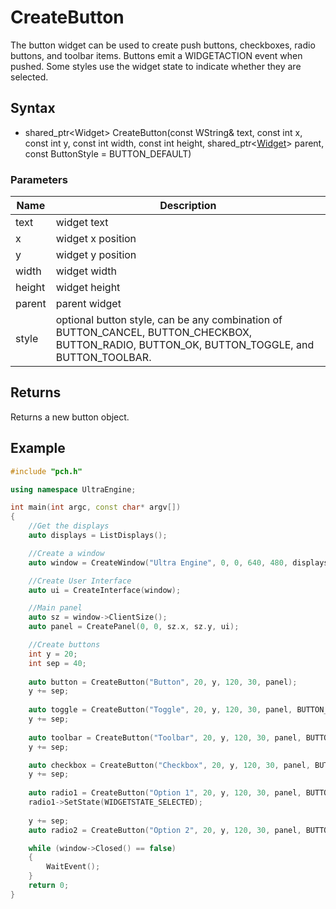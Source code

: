 # CreateButton #
The button widget can be used to create push buttons, checkboxes, radio buttons, and toolbar items. Buttons emit a WIDGETACTION event when pushed. Some styles use the widget state to indicate whether they are selected.

## Syntax ##
- shared_ptr<Widget\> CreateButton(const WString& text, const int x, const int y, const int width, const int height, shared_ptr<[Widget](Widget.md)\> parent, const ButtonStyle = BUTTON_DEFAULT)

### Parameters ###
| Name | Description |
| --- | --- |
| text | widget text |
| x | widget x position |
| y | widget y position |
| width | widget width |
| height | widget height |
| parent | parent widget |
| style | optional button style, can be any combination of BUTTON_CANCEL, BUTTON_CHECKBOX, BUTTON_RADIO, BUTTON_OK, BUTTON_TOGGLE, and BUTTON_TOOLBAR. |

## Returns ##
Returns a new button object.

## Example ##
```c++
#include "pch.h"

using namespace UltraEngine;

int main(int argc, const char* argv[])
{
    //Get the displays
    auto displays = ListDisplays();

    //Create a window
    auto window = CreateWindow("Ultra Engine", 0, 0, 640, 480, displays[0], WINDOW_TITLEBAR|WINDOW_CENTER);

    //Create User Interface
    auto ui = CreateInterface(window);

    //Main panel
    auto sz = window->ClientSize();
    auto panel = CreatePanel(0, 0, sz.x, sz.y, ui);

    //Create buttons
    int y = 20;
    int sep = 40;
    
    auto button = CreateButton("Button", 20, y, 120, 30, panel);
    y += sep;
    
    auto toggle = CreateButton("Toggle", 20, y, 120, 30, panel, BUTTON_TOGGLE);
    y += sep;
    
    auto toolbar = CreateButton("Toolbar", 20, y, 120, 30, panel, BUTTON_TOOLBAR);
    y += sep;

    auto checkbox = CreateButton("Checkbox", 20, y, 120, 30, panel, BUTTON_CHECKBOX);
    y += sep;
    
    auto radio1 = CreateButton("Option 1", 20, y, 120, 30, panel, BUTTON_RADIO);
    radio1->SetState(WIDGETSTATE_SELECTED);
    
    y += sep;
    auto radio2 = CreateButton("Option 2", 20, y, 120, 30, panel, BUTTON_RADIO);

    while (window->Closed() == false)
    {
        WaitEvent();
    }
    return 0;
}
```
